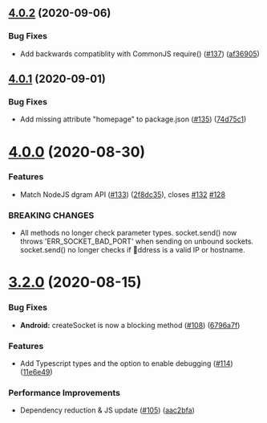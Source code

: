 ## [4.0.2](https://github.com/tradle/react-native-udp/compare/v4.0.1...v4.0.2) (2020-09-06)


### Bug Fixes

* Add backwards compatiblity with CommonJS require() ([#137](https://github.com/tradle/react-native-udp/issues/137)) ([af36905](https://github.com/tradle/react-native-udp/commit/af36905bd92dbf78194f2d2d38aa531e9e2b4553))

## [4.0.1](https://github.com/tradle/react-native-udp/compare/v4.0.0...v4.0.1) (2020-09-01)


### Bug Fixes

* Add missing attribute "homepage" to package.json ([#135](https://github.com/tradle/react-native-udp/issues/135)) ([74d75c1](https://github.com/tradle/react-native-udp/commit/74d75c139dbca0049b5c201d5d3144a5c22c09f6))

# [4.0.0](https://github.com/tradle/react-native-udp/compare/v3.2.0...v4.0.0) (2020-08-30)


### Features

* Match NodeJS dgram API ([#133](https://github.com/tradle/react-native-udp/issues/133)) ([2f8dc35](https://github.com/tradle/react-native-udp/commit/2f8dc35d18a7875616bd18d4e6dd5f1d74b6230a)), closes [#132](https://github.com/tradle/react-native-udp/issues/132) [#128](https://github.com/tradle/react-native-udp/issues/128)


### BREAKING CHANGES

* All methods no longer check parameter types. socket.send() now throws 'ERR_SOCKET_BAD_PORT' when sending on unbound sockets. socket.send() no longer checks if ddress is a valid IP or hostname.

# [3.2.0](https://github.com/tradle/react-native-udp/compare/v3.1.0...v3.2.0) (2020-08-15)


### Bug Fixes

* **Android:** createSocket is now a blocking method ([#108](https://github.com/tradle/react-native-udp/issues/108)) ([6796a7f](https://github.com/tradle/react-native-udp/commit/6796a7f12762850262e111a40f84b841ed67c401))


### Features

* Add Typescript types and the option to enable debugging ([#114](https://github.com/tradle/react-native-udp/issues/114)) ([11e6e49](https://github.com/tradle/react-native-udp/commit/11e6e49a417b2a54227977691cd3c5b84a5d5d36))


### Performance Improvements

* Dependency reduction & JS update ([#105](https://github.com/tradle/react-native-udp/issues/105)) ([aac2bfa](https://github.com/tradle/react-native-udp/commit/aac2bfa30591864b18fe8e4190f141f97798e058))
